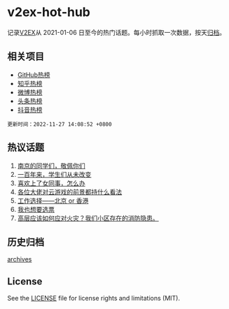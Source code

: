 # v2ex-hot-hub

 记录[V2EX](https://www.v2ex.com/)从 2021-01-06 日至今的热门话题。每小时抓取一次数据，按天[归档](archives)。
 
 ## 相关项目

- [GitHub热榜](https://github.com/snaildev/github-hot-hub)
- [知乎热榜](https://github.com/snaildev/zhihu-hot-hub)
- [微博热榜](https://github.com/snaildev/weibo-hot-hub)
- [头条热榜](https://github.com/snaildev/toutiao-hot-hub)
- [抖音热榜](https://github.com/snaildev/douyin-hot-hub)


 `更新时间：2022-11-27 14:08:52 +0800`

## 热议话题

1. [南京的同学们，敬佩你们](https://www.v2ex.com/t/898186)
1. [一百年来，学生们从未改变](https://www.v2ex.com/t/898195)
1. [喜欢上了女同事，怎么办](https://www.v2ex.com/t/898176)
1. [各位大佬对云游戏的前景都持什么看法](https://www.v2ex.com/t/898074)
1. [工作选择——北京 or 香港](https://www.v2ex.com/t/898159)
1. [我也想要选票](https://www.v2ex.com/t/898218)
1. [高层应该如何应对火灾？我们小区存在的消防隐患。](https://www.v2ex.com/t/898093)

## 历史归档

[archives](archives)

## License

See the [LICENSE](LICENSE) file for license rights and limitations (MIT).
